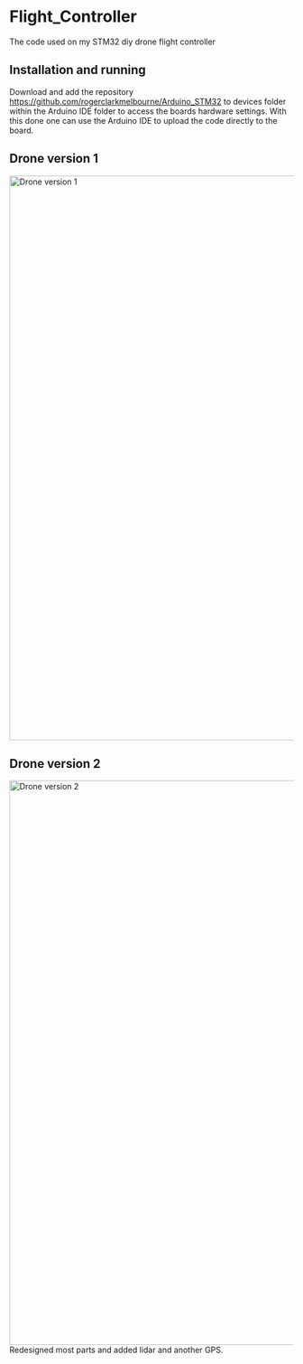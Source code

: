 # Flight_Controller
The code used on my STM32 diy drone flight controller

## Installation and running
Download and add the repository https://github.com/rogerclarkmelbourne/Arduino_STM32 to devices folder within the Arduino IDE folder to access the boards hardware settings.
With this done one can use the Arduino IDE to upload the code directly to the board. 


## Drone version 1
<img src="https://github.com/sondrehr/Flight_Controller/blob/master/Drone%20Pictures/IMG_20200118_231401.jpg" alt="Drone version 1" width="1000"/>



## Drone version 2
<img src="https://github.com/sondrehr/Flight_Controller/blob/master/Drone%20Pictures/IMG_20210730_162126.jpg" alt="Drone version 2" width="1000"/>
Redesigned most parts and added lidar and another GPS.
